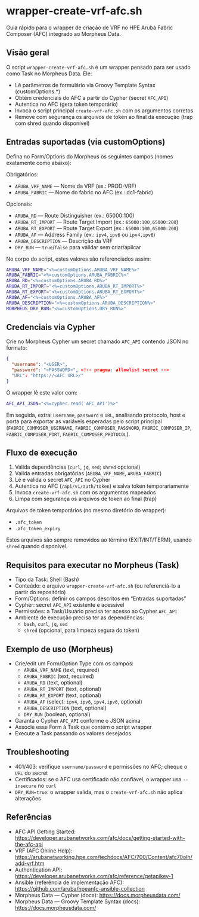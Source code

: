 # wrapper-create-vrf-afc.sh

Guia rápido para o wrapper de criação de VRF no HPE Aruba Fabric Composer (AFC) integrado ao Morpheus Data.

## Visão geral

O script `wrapper-create-vrf-afc.sh` é um wrapper pensado para ser usado como Task no Morpheus Data. Ele:

- Lê parâmetros de formulário via Groovy Template Syntax (customOptions.*)
- Obtém credenciais do AFC a partir do Cypher (secret `AFC_API`)
- Autentica no AFC (gera token temporário)
- Invoca o script principal `create-vrf-afc.sh` com os argumentos corretos
- Remove com segurança os arquivos de token ao final da execução (trap com shred quando disponível)

## Entradas suportadas (via customOptions)

Defina no Form/Options do Morpheus os seguintes campos (nomes exatamente como abaixo):

Obrigatórios:

- `ARUBA_VRF_NAME` — Nome da VRF (ex.: PROD-VRF)
- `ARUBA_FABRIC` — Nome do fabric no AFC (ex.: dc1-fabric)

Opcionais:

- `ARUBA_RD` — Route Distinguisher (ex.: 65000:100)
- `ARUBA_RT_IMPORT` — Route Target Import (ex.: `65000:100,65000:200`)
- `ARUBA_RT_EXPORT` — Route Target Export (ex.: `65000:100,65000:200`)
- `ARUBA_AF` — Address Family (ex.: `ipv4`, `ipv6` ou `ipv4,ipv6`)
- `ARUBA_DESCRIPTION` — Descrição da VRF
- `DRY_RUN` — `true`/`false` para validar sem criar/aplicar

No corpo do script, estes valores são referenciados assim:

```bash
ARUBA_VRF_NAME="<%=customOptions.ARUBA_VRF_NAME%>"
ARUBA_FABRIC="<%=customOptions.ARUBA_FABRIC%>"
ARUBA_RD="<%=customOptions.ARUBA_RD%>"
ARUBA_RT_IMPORT="<%=customOptions.ARUBA_RT_IMPORT%>"
ARUBA_RT_EXPORT="<%=customOptions.ARUBA_RT_EXPORT%>"
ARUBA_AF="<%=customOptions.ARUBA_AF%>"
ARUBA_DESCRIPTION="<%=customOptions.ARUBA_DESCRIPTION%>"
MORPHEUS_DRY_RUN="<%=customOptions.DRY_RUN%>"
```

## Credenciais via Cypher

Crie no Morpheus Cypher um secret chamado `AFC_API` contendo JSON no formato:

```json
{
  "username": "<USER>",
  "password": "<PASSWORD>", <!-- pragma: allowlist secret -->
  "URL": "https://<AFC URL>/"
}
```

O wrapper lê este valor com:

```bash
AFC_API_JSON="<%=cypher.read('AFC_API')%>"
```

Em seguida, extrai `username`, `password` e `URL`, analisando protocolo, host e porta para exportar as variáveis esperadas pelo script principal (`FABRIC_COMPOSER_USERNAME`, `FABRIC_COMPOSER_PASSWORD`, `FABRIC_COMPOSER_IP`, `FABRIC_COMPOSER_PORT`, `FABRIC_COMPOSER_PROTOCOL`).

## Fluxo de execução

1. Valida dependências (`curl`, `jq`, `sed`; `shred` opcional)
2. Valida entradas obrigatórias (`ARUBA_VRF_NAME`, `ARUBA_FABRIC`)
3. Lê e valida o secret `AFC_API` no Cypher
4. Autentica no AFC (`/api/v1/auth/token`) e salva token temporariamente
5. Invoca `create-vrf-afc.sh` com os argumentos mapeados
6. Limpa com segurança os arquivos de token ao final (trap)

Arquivos de token temporários (no mesmo diretório do wrapper):

- `.afc_token`
- `.afc_token_expiry`

Estes arquivos são sempre removidos ao término (EXIT/INT/TERM), usando `shred` quando disponível.

## Requisitos para executar no Morpheus (Task)

- Tipo da Task: Shell (Bash)
- Conteúdo: o arquivo `wrapper-create-vrf-afc.sh` (ou referenciá-lo a partir do repositório)
- Form/Options: definir os campos descritos em “Entradas suportadas”
- Cypher: secret `AFC_API` existente e acessível
- Permissões: a Task/Usuário precisa ter acesso ao Cypher `AFC_API`
- Ambiente de execução precisa ter as dependências:
  - `bash`, `curl`, `jq`, `sed`
  - `shred` (opcional, para limpeza segura do token)

## Exemplo de uso (Morpheus)

- Crie/edit um Form/Option Type com os campos:
  - `ARUBA_VRF_NAME` (text, required)
  - `ARUBA_FABRIC` (text, required)
  - `ARUBA_RD` (text, optional)
  - `ARUBA_RT_IMPORT` (text, optional)
  - `ARUBA_RT_EXPORT` (text, optional)
  - `ARUBA_AF` (select: `ipv4`, `ipv6`, `ipv4,ipv6`, optional)
  - `ARUBA_DESCRIPTION` (text, optional)
  - `DRY_RUN` (boolean, optional)
- Garanta o Cypher `AFC_API` conforme o JSON acima
- Associe esse Form à Task que contém o script wrapper
- Execute a Task passando os valores desejados

## Troubleshooting

- 401/403: verifique `username/password` e permissões no AFC; cheque o `URL` do secret
- Certificados: se o AFC usa certificado não confiável, o wrapper usa `--insecure` no `curl`
- `DRY_RUN=true`: o wrapper valida, mas o `create-vrf-afc.sh` não aplica alterações

## Referências

- AFC API Getting Started: <https://developer.arubanetworks.com/afc/docs/getting-started-with-the-afc-api>
- VRF (AFC Online Help): <https://arubanetworking.hpe.com/techdocs/AFC/700/Content/afc70olh/add-vrf.htm>
- Authentication API: <https://developer.arubanetworks.com/afc/reference/getapikey-1>
- Ansible (referência de implementação AFC): <https://github.com/aruba/hpeanfc-ansible-collection>
- Morpheus Data — Cypher (docs): <https://docs.morpheusdata.com/>
- Morpheus Data — Groovy Template Syntax (docs): <https://docs.morpheusdata.com/>
